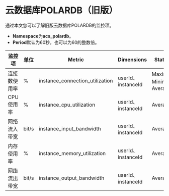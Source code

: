 # 云数据库POLARDB（旧版）

通过本文您可以了解旧版云数据库POLARDB的监控项。

-   **Namespace**为**acs\_polardb**。
-   **Period**默认为60秒，也可以为60的整数倍。

|监控项|单位|Metric|Dimensions|Statistics|
|---|--|------|----------|----------|
|连接数使用率|%|instance\_connection\_utilization|userId、instanceId|Maximum、Minimum、Average|
|CPU使用率|%|instance\_cpu\_utilization|userId、instanceId|Average|
|网络流入带宽|bit/s|instance\_input\_bandwidth|userId、instanceId|Average|
|内存使用率|%|instance\_memory\_utilization|userId、instanceId|Average|
|网络流出带宽|bit/s|instance\_output\_bandwidth|userId、instanceId|Average|

